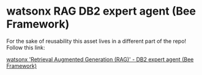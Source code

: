 # watsonx RAG DB2 expert agent (Bee Framework)

For the sake of reusability this asset lives in a different part of the repo! Follow this link: 

[watsonx 'Retrieval Augmented Generation (RAG)' - DB2 expert agent (Bee Framework)](/agents/beeframework/watsonx-rag-db2-expert-agent/README.md)